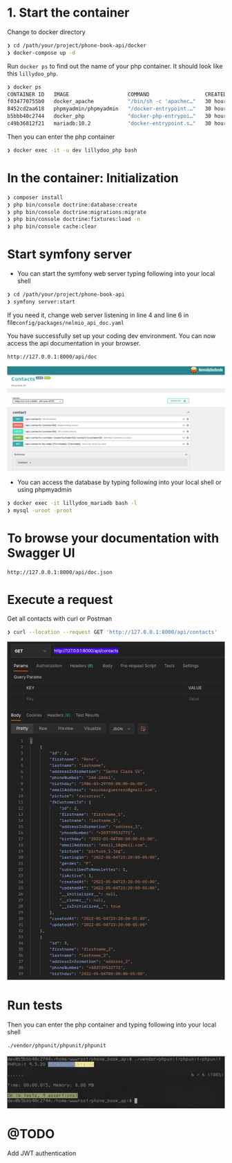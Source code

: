 
# 1. Start the container
Change to docker directory
```bash
❯ cd /path/your/project/phone-book-api/docker 
❯ docker-compose up -d
```
Run `docker ps` to find out the name of your php container. It should look like this `lillydoo_php`.
```bash
❯ docker ps
CONTAINER ID   IMAGE                   COMMAND                  CREATED        STATUS         PORTS                                                      NAMES
f034770755b0   docker_apache           "/bin/sh -c 'apachec…"   30 hours ago   Up 2 minutes   443/tcp, 9000/tcp, 0.0.0.0:8002->80/tcp, :::8002->80/tcp   lillydoo_apache
8452cd2aa618   phpmyadmin/phpmyadmin   "/docker-entrypoint.…"   30 hours ago   Up 2 minutes   0.0.0.0:8080->80/tcp, :::8080->80/tcp                      lillydoo_phpmyadmin
b5bbb40c2744   docker_php              "docker-php-entrypoi…"   30 hours ago   Up 2 minutes   9000/tcp                                                   lillydoo_php
c49b36812f21   mariadb:10.2            "docker-entrypoint.s…"   30 hours ago   Up 2 minutes   3306/tcp, 0.0.0.0:3307->3307/tcp, :::3307->3307/tcp        lillydoo_mariadb

```
Then you can enter the php container
```bash
❯ docker exec -it -u dev lillydoo_php bash
```
# In the container: Initialization
```bash
❯ composer install
❯ php bin/console doctrine:database:create
❯ php bin/console doctrine:migrations:migrate
❯ php bin/console doctrine:fixtures:load -n
❯ php bin/console cache:clear 
```

# Start symfony server

- You can start the symfony web server typing following into your local shell
```bash
❯ cd /path/your/project/phone-book-api 
❯ symfony server:start
```
If you need it, change web server listening in line 4 and line 6 in file`config/packages/nelmio_api_doc.yaml` 

You have successfully set up your coding dev environment. You can now access the api documentation in your browser.
```bash
http://127.0.0.1:8000/api/doc
```
![Alt text](img/api.png?raw=true "Api doc")

- You can access the database by typing following into your local shell or using phpmyadmin

```bash
❯ docker exec -it lillydoo_mariadb bash -l
❯ mysql -uroot -proot
```

# To browse your documentation with Swagger UI

```
http://127.0.0.1:8000/api/doc.json
```



#  Execute a request

Get all contacts with curl or Postman

```bash
❯ curl --location --request GET 'http://127.0.0.1:8000/api/contacts'
```

![Alt text](img/responseApi.png?raw=true "Api response")


# Run tests

Then you can enter the php container and typing following into your local shell
```bash
./vendor/phpunit/phpunit/phpunit
```

![Alt text](img/tests.png?raw=true "Api response")


# @TODO

Add JWT authentication
